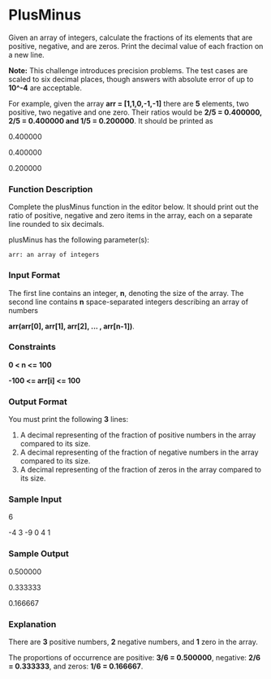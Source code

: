 # PlusMinus

Given an array of integers, calculate the fractions of its elements that are positive, negative, and are zeros. Print the decimal value of each fraction on a new line.

**Note:** This challenge introduces precision problems. The test cases are scaled to six decimal places, though answers with absolute error of up to **10^-4** are acceptable.

For example, given the array **arr = [1,1,0,-1,-1]** there are **5** elements, two positive, two negative and one zero. Their ratios would be **2/5 = 0.400000, 2/5 = 0.400000 and 1/5 = 0.200000**. It should be printed as

0.400000

0.400000

0.200000

### Function Description

Complete the plusMinus function in the editor below. It should print out the ratio of positive, negative and zero items in the array, each on a separate line rounded to six decimals.

plusMinus has the following parameter(s):

    arr: an array of integers

### Input Format

The first line contains an integer, **n**, denoting the size of the array.
The second line contains **n** space-separated integers describing an array of numbers 

**arr(arr[0], arr[1], arr[2], ... , arr[n-1])**.

### Constraints

**0 < n <= 100**

**-100 <= arr[i] <= 100**

### Output Format

You must print the following **3** lines:

1. A decimal representing of the fraction of positive numbers in the array compared to its size.
2. A decimal representing of the fraction of negative numbers in the array compared to its size.
3. A decimal representing of the fraction of zeros in the array compared to its size.

### Sample Input

6

-4 3 -9 0 4 1         

### Sample Output

0.500000

0.333333

0.166667

### Explanation

There are **3** positive numbers, **2** negative numbers, and **1** zero in the array.

The proportions of occurrence are positive: **3/6 = 0.500000**, negative: **2/6 = 0.333333**, and zeros: **1/6 = 0.166667**. 
